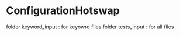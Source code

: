 # ConfigurationHotswap

folder keyword_input : for keyowrd files
folder tests_input : for all files
